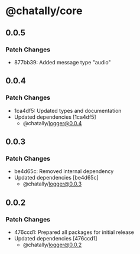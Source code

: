 # @chatally/core

## 0.0.5

### Patch Changes

- 877bb39: Added message type "audio"

## 0.0.4

### Patch Changes

- 1ca4df5: Updated types and documentation
- Updated dependencies [1ca4df5]
  - @chatally/logger@0.0.4

## 0.0.3

### Patch Changes

- be4d65c: Removed internal dependency
- Updated dependencies [be4d65c]
  - @chatally/logger@0.0.3

## 0.0.2

### Patch Changes

- 476ccd1: Prepared all packages for initial release
- Updated dependencies [476ccd1]
  - @chatally/logger@0.0.2
